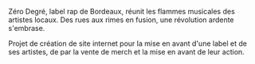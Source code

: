 Zéro Degré, label rap de Bordeaux, réunit les flammes musicales des artistes locaux. Des rues aux rimes en fusion, une révolution ardente s'embrase.

Projet de création de site internet pour la mise en avant d'une label et de ses artistes, de par la vente de merch 
et la mise en avant de leur action. 